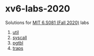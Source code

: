 # xv6-labs-2020

Solutions for [MIT 6.S081 (Fall 2020)](https://pdos.csail.mit.edu/6.S081/2020/index.html) labs

1. [util](https://h0meb0dy.tistory.com/entry/MIT-6S081-Fall-2020-Lab-Xv6-and-Unix-utilities)
2. [syscall](https://h0meb0dy.tistory.com/entry/MIT-6S081-Fall-2020-Lab-system-calls)
3. [pgtbl](https://h0meb0dy.tistory.com/entry/MIT-6S081-Fall-2020-Lab-page-tables)
4. [traps](https://h0meb0dy.tistory.com/entry/MIT-6S081-Fall-2020-Lab-traps)
